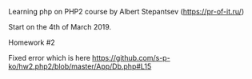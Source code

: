 Learning php on PHP2 course by Albert Stepantsev (https://pr-of-it.ru/)

Start on the 4th of March 2019. 

Homework #2 

Fixed error which is here
https://github.com/s-p-ko/hw2.php2/blob/master/App/Db.php#L15

